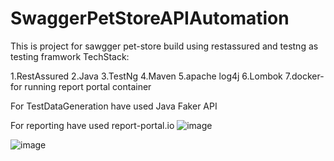 # SwaggerPetStoreAPIAutomation

This is project for sawgger pet-store  build using restassured and testng as testing framwork 
TechStack:

1.RestAssured
2.Java
3.TestNg 
4.Maven 
5.apache log4j
6.Lombok
7.docker- for running report portal container


For TestDataGeneration have used Java Faker API

For reporting have used report-portal.io 
![image](https://user-images.githubusercontent.com/41977467/182036601-de9dd578-22e4-4315-90c6-adeda3e4112c.png)

![image](https://user-images.githubusercontent.com/41977467/182036624-5b23d31b-093e-4ca3-8113-d559cdc42577.png)


